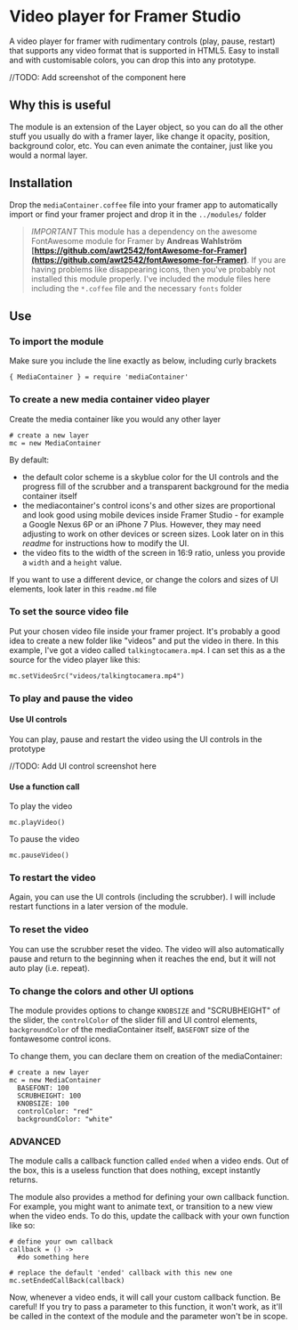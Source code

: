 # Video player for Framer Studio

A video player for framer with rudimentary controls (play, pause, restart) that supports any video format that is supported in HTML5. Easy to install and with customisable colors, you can drop this into any prototype.

//TODO: Add screenshot of the component here

## Why this is useful
The module is an extension of the Layer object, so you can do all the other stuff you usually do with a framer layer, like change it opacity, position, background color, etc. You can even animate the container, just like you would a normal layer.

## Installation
Drop the ``mediaContainer.coffee`` file into your framer app to automatically import or find your framer project and drop it in the ``../modules/`` folder

> *IMPORTANT* This module has a dependency on the awesome FontAwesome module for Framer by __Andreas Wahlström [https://github.com/awt2542/fontAwesome-for-Framer](https://github.com/awt2542/fontAwesome-for-Framer)__. If you are having problems like disappearing icons, then you've probably not installed this module properly. I've included the module files here including the ``*.coffee`` file and the necessary ``fonts`` folder

## Use

### To import the module
Make sure you include the line exactly as below, including curly brackets
````
{ MediaContainer } = require 'mediaContainer'
````

### To create a new media container video player
Create the media container like you would any other layer
````
# create a new layer
mc = new MediaContainer
````

By default:
- the default color scheme is a skyblue color for the UI controls and the progress fill of the scrubber and a transparent background for the media container itself
- the mediacontainer's control icons's and other sizes are proportional and look good using mobile devices inside Framer Studio - for example a Google Nexus 6P or an iPhone 7 Plus. However, they may need adjusting to work on other devices or screen sizes. Look later on in this _readme_ for instructions how to modify the UI.
- the video fits to the width of the screen in 16:9 ratio, unless you provide a ``width`` and a ``height`` value.

If you want to use a different device, or change the colors and sizes of UI elements, look later in this ``readme.md`` file

### To set the source video file 
Put your chosen video file inside your framer project. It's probably a good idea to create a new folder like "videos" and put the video in there. In this example, I've got a video called ``talkingtocamera.mp4``. I can set this as a the source for the video player like this:
````
mc.setVideoSrc("videos/talkingtocamera.mp4")
````

### To play and pause the video
#### Use UI controls
You can play, pause and restart the video using the UI controls in the prototype

//TODO: Add UI control screenshot here
#### Use a function call
To play the video
````
mc.playVideo()
````
To pause the video
````
mc.pauseVideo()
````

### To restart the video
Again, you can use the UI controls (including the scrubber). I will include restart functions in a later version of the module. 

### To reset the video
You can use the scrubber reset the video. The video will also automatically pause and return to the beginning when it reaches the end, but it will not auto play (i.e. repeat).

### To change the colors and other UI options
The module provides options to change ``KNOBSIZE`` and "SCRUBHEIGHT" of the slider, the ``controlColor`` of the slider fill and UI control elements, ``backgroundColor`` of the mediaContainer itself, ``BASEFONT`` size of the fontawesome control icons.

To change them, you can declare them on creation of the mediaContainer:
````
# create a new layer
mc = new MediaContainer
  BASEFONT: 100
  SCRUBHEIGHT: 100
  KNOBSIZE: 100
  controlColor: "red"
  backgroundColor: "white"
````

### ADVANCED 
The module calls a callback function called ``ended`` when a video ends. Out of the box, this is a useless function that does nothing, except instantly returns.

The module also provides a method for defining your own callback function. For example, you might want to animate text, or transition to a new view when the video ends. To do this, update the callback with your own function like so:

````
# define your own callback
callback = () ->
  #do something here

# replace the default 'ended' callback with this new one
mc.setEndedCallBack(callback)
````
Now, whenever a video ends, it will call your custom callback function. Be careful! If you try to pass a parameter to this function, it won't work, as it'll be called in the context of the module and the parameter won't be in scope.




